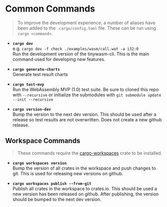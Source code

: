 # Common Commands

> To improve the development experience, a number of aliases have been added to the `.cargo/config.toml` file. These can be run using `cargo <command>`.

- **`cargo dev`**\
  e.g. `cargo dev -f check ./examples/wasm/call.wat -a i32:0`\
  Run the development version of the tinywasm-cli. This is the main command used for developing new features.

- **`cargo generate-charts`**\
  Generate test result charts

- **`cargo test-mvp`**\
  Run the WebAssembly MVP (1.0) test suite. Be sure to cloned this repo with `--recursive` or initialize the submodules with `git submodule update --init --recursive`

- **`cargo version-dev`**\
  Bump the version to the next dev version. This should be used after a release so test results are not overwritten. Does not create a new github release.

## Workspace Commands

> These commands require the [cargo-workspaces](https://crates.io/crates/cargo-workspaces) crate to be installed.

- **`cargo workspaces version`**\
  Bump the version of all crates in the workspace and push changes to git. This is used for releasing new versions on github.

- **`cargo workspaces publish --from-git`**\
  Publish all crates in the workspace to crates.io. This should be used a new version has been released on github. After publishing, the version should be bumped to the next dev version.
